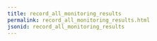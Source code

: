 ```yaml
---
title: record_all_monitoring_results
permalink: record_all_monitoring_results.html
jsonid: record_all_monitoring_results
---
```

